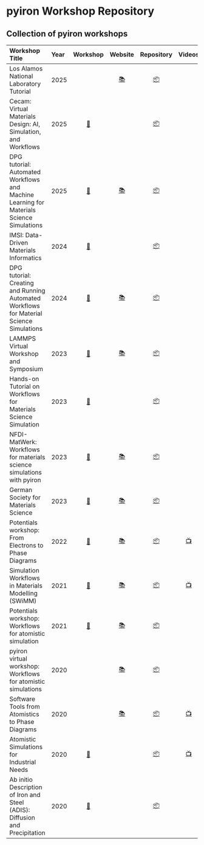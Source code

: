 # pyiron Workshop Repository 

## Collection of pyiron workshops

| Workshop Title | Year | Workshop | Website | Repository | Videos |
|:---------------|:-----|:--------:|:-------:|:----------:|:------:|
| Los Alamos National Laboratory Tutorial | 2025| | [:books:](http://workshop.pyiron.org/lanl-tutorial-2025/) | [:package:](https://github.com/pyiron-workshop/lanl-tutorial-2025) | |  
| Cecam: Virtual Materials Design: AI, Simulation, and Workflows | 2025 | [:memo:](https://www.cecam.org/workshop-details/virtual-materials-design-ai-simulation-and-workflows-1398) |  | [:package:](https://github.com/pyiron-workshop/CECAM-2025) | |
| DPG tutorial: Automated Workflows and Machine Learning for Materials Science Simulations | 2025 | [:memo:](https://www.dpg-verhandlungen.de/year/2025/conference/regensburg/part/mm/session/1/contribution/1) | [:books:](http://workshop.pyiron.org/DPG-tutorial-2025/) | [:package:](https://github.com/pyiron-workshop/DPG-tutorial-2025) | |
| IMSI: Data-Driven Materials Informatics | 2024 | [:memo:](https://www.imsi.institute/activities/data-driven-materials-informatics/) | | [:package:](https://github.com/pyiron-workshop/imsi-tutorial) | |
| DPG tutorial: Creating and Running Automated Workflows for Material Science Simulations | 2024 | [:memo:](https://www.dpg-verhandlungen.de/year/2024/conference/berlin/part/tut/session/1/contribution/1) | [:books:](http://workshop.pyiron.org/DPG-tutorial-2024/) | [:package:](https://github.com/pyiron-workshop/DPG-tutorial-2024) | |
| LAMMPS Virtual Workshop and Symposium | 2023 | [:memo:](https://www.lammps.org/workshops/Aug23/) | [:books:](http://workshop.pyiron.org/lammps-workshop-2023) | [:package:](https://github.com/pyiron-workshop/lammps-workshop-2023) | |
| Hands-on Tutorial on Workflows for Materials Science Simulation | 2023 | [:memo:](https://www.dpg-verhandlungen.de/year/2023/conference/skm/part/mm/session/1/contribution/1) | | [:package:](https://github.com/pyiron-workshop/dpg-workflows-tutorial-2023) | |
| NFDI-MatWerk: Workflows for materials science simulations with pyiron | 2023 | [:memo:](https://nfdi-matwerk.de/nfdi/2023/program/scientific-program) | [:books:](https://workshop.pyiron.org/NFDI-Matwerk-workshop-2023/intro.html) | [:package:](https://github.com/pyiron-workshop/NFDI-Matwerk-workshop-2023) | |
| German Society for Materials Science | 2023 | [:memo:](https://dgm.de/de/netzwerk/nachwuchs/veranstaltungen/dgm-nachwuchsforum-2023) | [:books:](https://workshop.pyiron.org/DGM_workshop/intro.html) | [:package:](https://github.com/pyiron-workshop/DGM_workshop/) | |
| Potentials workshop: From Electrons to Phase Diagrams | 2022 | [:memo:](http://potentials.rub.de/2022/index.php) | [:books:](http://workshop.pyiron.org/potentials-workshop-2022/intro.html) | [:package:](https://github.com/pyiron-workshop/potentials-workshop-2022) | [:tv:](https://www.youtube.com/watch?v=8NP3DpUkg6U) |
| Simulation Workflows in Materials Modelling (SWiMM) | 2021 | [:memo:](https://www.cecam.org/workshop-details/27) | [:books:](http://workshop.pyiron.org/swimm-workshop-2021/) | [:package:](https://github.com/pyiron-workshop/swimm-workshop-2021) | [:tv:](https://www.youtube.com/playlist?list=PL7AkGfbmuLRQeJ-Koq_6m99Lq4mueF2L-) |
| Potentials workshop: Workflows for atomistic simulation | 2021 | [:memo:](http://potentials.rub.de/2021/index.php) | [:books:](https://workshop.pyiron.org/potentials-workshop-2021/) | [:package:](https://github.com/pyiron-workshop/potentials-workshop-2021) | |
| pyiron virtual workshop: Workflows for atomistic simulations | 2020 | | [:books:](https://workshop.pyiron.org/pyiron-virtual-workshop-2020) | [:package:](https://github.com/pyiron-workshop/pyiron-virtual-workshop-2020) | |
| Software Tools from Atomistics to Phase Diagrams | 2020 | | [:books:](https://workshop.pyiron.org/phasediagram-workshop-2020/) | [:package:](https://github.com/pyiron-workshop/phasediagram-workshop-2020) | [:tv:](https://www.youtube.com/playlist?list=PL7AkGfbmuLRReeaQmsTl-vaDyEZR8ROkx) |
| Atomistic Simulations for Industrial Needs | 2020 | [:memo:](https://www.nist.gov/news-events/events/2020/08/atomistic-simulations-industrial-needs) | | [:package:](https://github.com/pyiron-workshop/NIST-workshop-2020) | [:tv:](https://www.youtube.com/watch?v=jQGYUgJK3Ug) |
| Ab initio Description of Iron and Steel (ADIS): Diffusion and Precipitation | 2020 | [:memo:](https://www.mpie.de/4433801/adis2020) | | [:package:](https://github.com/pyiron-workshop/ADIS-workshop-2020) |  |

